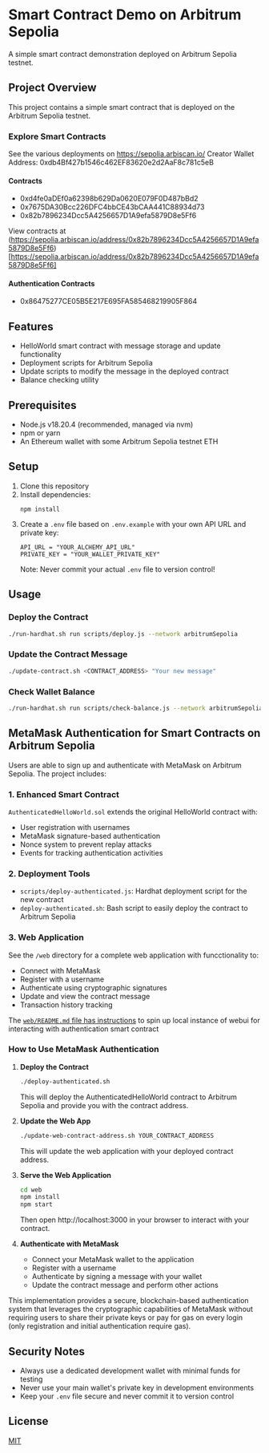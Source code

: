 # Smart Contract Demo on Arbitrum Sepolia

A simple smart contract demonstration deployed on Arbitrum Sepolia testnet.

## Project Overview

This project contains a simple smart contract that is deployed on the Arbitrum Sepolia testnet.

### Explore Smart Contracts
See the various deployments on https://sepolia.arbiscan.io/
Creator Wallet Address: 0xdb4Bf427b1546c462EF83620e2d2AaF8c781c5eB

#### Contracts
* 0xd4fe0aDEf0a62398b629Da0620E079F0D487bBd2
* 0x7675DA30Bcc226DFC4bbCE43bCAA441C88934d73
* 0x82b7896234Dcc5A4256657D1A9efa5879D8e5Ff6

View contracts at (https://sepolia.arbiscan.io/address/0x82b7896234Dcc5A4256657D1A9efa5879D8e5Ff6)[https://sepolia.arbiscan.io/address/0x82b7896234Dcc5A4256657D1A9efa5879D8e5Ff6]

#### Authentication Contracts
* 0x86475277CE05B5E217E695FA585468219905F864

## Features

- HelloWorld smart contract with message storage and update functionality
- Deployment scripts for Arbitrum Sepolia
- Update scripts to modify the message in the deployed contract
- Balance checking utility

## Prerequisites

- Node.js v18.20.4 (recommended, managed via nvm)
- npm or yarn
- An Ethereum wallet with some Arbitrum Sepolia testnet ETH

## Setup

1. Clone this repository
2. Install dependencies:
   ```
   npm install
   ```
3. Create a `.env` file based on `.env.example` with your own API URL and private key:
   ```
   API_URL = "YOUR_ALCHEMY_API_URL"
   PRIVATE_KEY = "YOUR_WALLET_PRIVATE_KEY"
   ```
   Note: Never commit your actual `.env` file to version control!

## Usage

### Deploy the Contract

```bash
./run-hardhat.sh run scripts/deploy.js --network arbitrumSepolia
```

### Update the Contract Message

```bash
./update-contract.sh <CONTRACT_ADDRESS> "Your new message"
```

### Check Wallet Balance

```bash
./run-hardhat.sh run scripts/check-balance.js --network arbitrumSepolia
```

## MetaMask Authentication for Smart Contracts on Arbitrum Sepolia

Users are able to sign up and authenticate with MetaMask on Arbitrum Sepolia. The project includes:

### 1. Enhanced Smart Contract

`AuthenticatedHelloWorld.sol` extends the original HelloWorld contract with:
- User registration with usernames
- MetaMask signature-based authentication
- Nonce system to prevent replay attacks
- Events for tracking authentication activities

### 2. Deployment Tools

- `scripts/deploy-authenticated.js`: Hardhat deployment script for the new contract
- `deploy-authenticated.sh`: Bash script to easily deploy the contract to Arbitrum Sepolia

### 3. Web Application

See the `/web` directory for a complete web application with funcctionality to:
- Connect with MetaMask
- Register with a username
- Authenticate using cryptographic signatures
- Update and view the contract message
- Transaction history tracking

The [`web/README.md` file has instructions](web/README.md) to spin up local instance of webui for interacting with authentication smart contract

### How to Use MetaMask Authentication

1. **Deploy the Contract**
   ```bash
   ./deploy-authenticated.sh
   ```
   This will deploy the AuthenticatedHelloWorld contract to Arbitrum Sepolia and provide you with the contract address.

2. **Update the Web App**
   ```bash
   ./update-web-contract-address.sh YOUR_CONTRACT_ADDRESS
   ```
   This will update the web application with your deployed contract address.

3. **Serve the Web Application**
   ```bash
   cd web
   npm install
   npm start
   ```
   Then open http://localhost:3000 in your browser to interact with your contract.

4. **Authenticate with MetaMask**
   - Connect your MetaMask wallet to the application
   - Register with a username
   - Authenticate by signing a message with your wallet
   - Update the contract message and perform other actions

This implementation provides a secure, blockchain-based authentication system that leverages the cryptographic capabilities of MetaMask without requiring users to share their private keys or pay for gas on every login (only registration and initial authentication require gas).



## Security Notes

- Always use a dedicated development wallet with minimal funds for testing
- Never use your main wallet's private key in development environments
- Keep your `.env` file secure and never commit it to version control

## License

[MIT](LICENSE)
